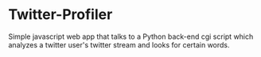 Twitter-Profiler
================

Simple javascript web app that talks to a Python back-end cgi script which analyzes a twitter user's twitter stream and looks for certain words.